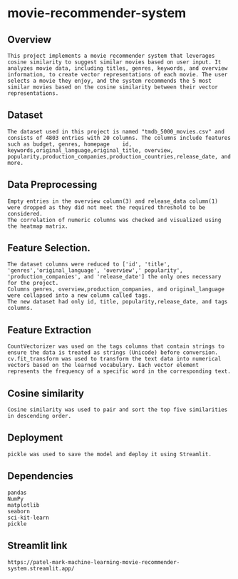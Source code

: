 # movie-recommender-system
## Overview
    This project implements a movie recommender system that leverages cosine similarity to suggest similar movies based on user input. It analyzes movie data, including titles, genres, keywords, and overview information, to create vector representations of each movie. The user selects a movie they enjoy, and the system recommends the 5 most similar movies based on the cosine similarity between their vector representations.

## Dataset
    The dataset used in this project is named "tmdb_5000_movies.csv" and consists of 4803 entries with 20 columns. The columns include features such as budget, genres, homepage	id, keywords,original_language,original_title, overview, popularity,production_companies,production_countries,release_date, and more.

## Data Preprocessing
    Empty entries in the overview column(3) and release_data column(1) were dropped as they did not meet the required threshold to be considered.
    The correlation of numeric columns was checked and visualized using the heatmap matrix.

## Feature Selection.
    The dataset columns were reduced to ['id', 'title', 'genres','original_language', 'overview',' popularity', 'production_companies', and 'release_date'] the only ones necessary for the project.
    Columns genres, overview,production_companies, and original_language were collapsed into a new column called tags.
    The new dataset had only id, title, popularity,release_date, and tags columns.

## Feature Extraction
    CountVectorizer was used on the tags columns that contain strings to ensure the data is treated as strings (Unicode) before conversion.
    cv.fit_transform was used to transform the text data into numerical vectors based on the learned vocabulary. Each vector element represents the frequency of a specific word in the corresponding text.

## Cosine similarity
    Cosine similarity was used to pair and sort the top five similarities in descending order.

## Deployment
    pickle was used to save the model and deploy it using Streamlit.

## Dependencies
    pandas
    NumPy
    matplotlib
    seaborn
    sci-kit-learn
    pickle

## Streamlit link
    https://patel-mark-machine-learning-movie-recommender-system.streamlit.app/
